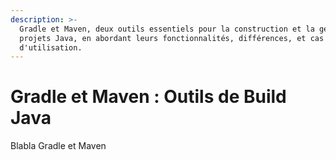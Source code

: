 ```yaml
---
description: >-
  Gradle et Maven, deux outils essentiels pour la construction et la gestion de
  projets Java, en abordant leurs fonctionnalités, différences, et cas
  d'utilisation.
---
```


# Gradle et Maven : Outils de Build Java

Blabla Gradle et Maven
